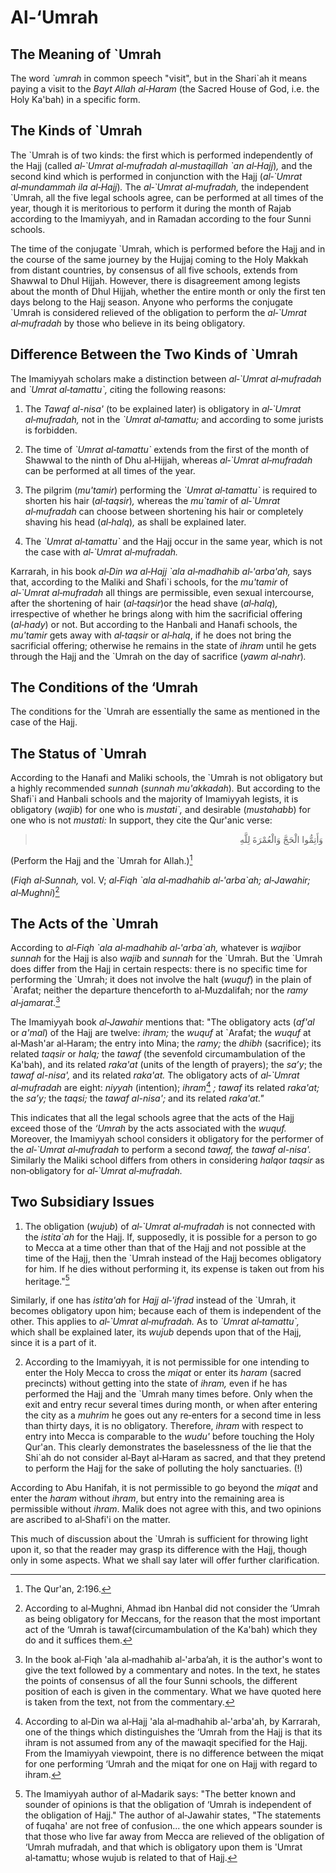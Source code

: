 Al‑‘Umrah
=========

The Meaning of \`Umrah
----------------------

The word *\`umrah* in common speech "visit", but in the Shari\`ah it
means paying a visit to the *Bayt Allah al‑Haram* (the Sacred House of
God, i.e. the Holy Ka'bah) in a specific form.

The Kinds of \`Umrah
--------------------

The \`Umrah is of two kinds: the first which is performed independently
of the Hajj (called *al‑\`Umrat al‑mufradah al‑mustaqillah \`an
al‑Hajj*)*,* and the second kind which is performed in conjunction with
the Hajj (*al‑\`Umrat al‑mundammah ila al‑Hajj*)*.* The *al‑\`Umrat
al‑mufradah,* the independent \`Umrah, all the five legal schools agree,
can be performed at all times of the year, though it is meritorious to
perform it during the month of Rajab according to the Imamiyyah, and in
Ramadan according to the four Sunni schools.

The time of the conjugate \`Umrah, which is performed before the Hajj
and in the course of the same journey by the Hujjaj coming to the Holy
Makkah from distant countries, by consensus of all five schools, extends
from Shawwal to Dhul Hijjah. However, there is disagreement among
legists about the month of Dhul Hijjah, whether the entire month or only
the first ten days belong to the Hajj season. Anyone who performs the
conjugate \`Umrah is considered relieved of the obligation to perform
the *al‑\`Umrat al‑mufradah* by those who believe in its being
obligatory.

Difference Between the Two Kinds of \`Umrah
-------------------------------------------

The Imamiyyah scholars make a distinction between *al‑\`Umrat
al‑mufradah* and *\`Umrat al‑tamattu\`, c*iting the following reasons:

1. The *Tawaf* *al-nisa'* (to be explained later) is obligatory in
*al‑\`Umrat al‑mufradah,* not in the *\`Umrat al‑tamattu;* and according
to some jurists is forbidden.

2. The time of *\`Umrat al‑tamattu\`* extends from the first of the
month of Shawwal to the ninth of Dhu al‑Hijjah, whereas *al‑\`Umrat
al‑mufradah* can be performed at all times of the year.

3. The pilgrim (*mu'tamir*) performing the *\`Umrat al‑tamattu\`* is
required to shorten his hair (*al‑taqsir*)*,* whereas the *mu\`tamir* of
*al‑\`Umrat al‑mufradah* can choose between shortening his hair or
completely shaving his head (*al‑halq*)*,* as shall be explained later.

4. The *\`Umrat al‑tamattu\`* and the Hajj occur in the same year, which
is not the case with *al‑\`Umrat al‑mufradah.*

Karrarah, in his book *al‑Din wa al‑Hajj \`ala al‑madhahib al‑'arba'ah,*
says that, according to the Maliki and Shafi\`i schools, for the
*mu'tamir* of *al‑\`Umrat al‑mufradah* all things are permissible, even
sexual intercourse, after the shortening of hair (*al‑taqsir*)or the
head shave (*al‑halq*)*,* irrespective of whether he brings along with
him the sacrificial offering (*al‑hady*) or not. But according to the
Hanbali and Hanafi schools, the *mu'tamir* gets away with *al‑taqsir* or
*al‑halq*, if he does not bring the sacrificial offering; otherwise he
remains in the state of *ihram* until he gets through the Hajj and the
\`Umrah on the day of sacrifice (*yawm al‑nahr*)*.*

The Conditions of the ‘Umrah
----------------------------

The conditions for the \`Umrah are essentially the same as mentioned in
the case of the Hajj.

The Status of \`Umrah
---------------------

According to the Hanafi and Maliki schools, the \`Umrah is not
obligatory but a highly recommended *sunnah* (*sunnah mu'akkadah*)*.*
But according to the Shafi\`i and Hanbali schools and the majority of
Imamiyyah legists, it is obligatory (*wajib*) for one who is
*mustati\`,* and desirable (*mustahabb*) for one who is not *mustati:*
In support, they cite the Qur'anic verse:

<blockquote dir="rtl">
  <p>
 وَأَتِمُّوا الْحَجَّ وَالْعُمْرَةَ لِلَّهِ
  </p>
</blockquote>

(Perform the Hajj and the \`Umrah for Allah.)[^1]

(*Fiqh al‑Sunnah,* vol. V; *al‑Fiqh \`ala al‑madhahib al‑'arba\`ah;
al‑Jawahir; al‑Mughni*)[^2]

The Acts of the \`Umrah
-----------------------

According to *al‑Fiqh \`ala al‑madhahib al‑'arba\`ah,* whatever is
*wajib*or *sunnah* for the Hajj is also *wajib* and *sunnah* for the
\`Umrah. But the \`Umrah does differ from the Hajj in certain respects:
there is no specific time for performing the \`Umrah; it does not
involve the halt (*wuquf*) in the plain of \`Arafat; neither the
departure thenceforth to al‑Muzdalifah; nor the *ramy al‑jamarat*.[^3]

The Imamiyyah book *al‑Jawahir* mentions that: "The obligatory acts
(*af'al* or *a'mal*) of the Hajj are twelve: *ihram;* the *wuquf* at
\`Arafat; the *wuquf* at al‑Mash'ar al‑Haram; the entry into Mina; the
*ramy;* the *dhibh* (sacrifice); its related *taqsir* or *halq;* the
*tawaf* (the sevenfold circumambulation of the Ka'bah), and its related
*raka'at* (units of the length of prayers); the *sa’y*; the *tawaf*
*al-nisa',* and its related *raka'at.* The obligatory acts of
*al‑\`Umrat al‑mufradah* are eight: *niyyah* (intention); *ihram*[^4]
*;* *tawaf* its related *raka'at;* the *sa’y;* the *taqsi;* the *tawaf*
*al-nisa';* and its related *raka'at."*

This indicates that all the legal schools agree that the acts of the
Hajj exceed those of the *‘Umrah* by the acts associated with the
*wuquf.* Moreover, the Imamiyyah school considers it obligatory for the
performer of the *al‑\`Umrat al‑mufradah* to perform a second *tawaf,*
the *tawaf* *al-nisa'.* Similarly the Maliki school differs from others
in considering *halq*or *taqsir* as non‑obligatory for *al‑\`Umrat
al‑mufradah.*

Two Subsidiary Issues
---------------------

1. The obligation (*wujub*) of *al‑\`Umrat al‑mufradah* is not connected
with the *istita\`ah* for the Hajj. If, supposedly, it is possible for a
person to go to Mecca at a time other than that of the Hajj and not
possible at the time of the Hajj, then the \`Umrah instead of the Hajj
becomes obligatory for him. If he dies without performing it, its
expense is taken out from his heritage."[^5]

Similarly, if one has *istita'ah* for *Hajj al‑'ifrad* instead of the
\`Umrah, it becomes obligatory upon him; because each of them is
independent of the other. This applies to *al‑\`Umrat al‑mufradah.* As
to *\`Umrat al‑tamattu\`,* which shall be explained later, its *wujub*
depends upon that of the Hajj, since it is a part of it.

2. According to the Imamiyyah, it is not permissible for one intending
to enter the Holy Mecca to cross the *miqat* or enter its *haram*
(sacred precincts) without getting into the state of *ihram,* even if he
has performed the Hajj and the \`Umrah many times before. Only when the
exit and entry recur several times during month, or when after entering
the city as a *muhrim* he goes out any re‑enters for a second time in
less than thirty days, it is no obligatory. Therefore, *ihram* with
respect to entry into Mecca is comparable to the *wudu'* before touching
the Holy Qur'an. This clearly demonstrates the baselessness of the lie
that the Shi\`ah do not consider al‑Bayt al‑Haram as sacred, and that
they pretend to perform the Hajj for the sake of polluting the holy
sanctuaries. (!)

According to Abu Hanifah, it is not permissible to go beyond the *miqat*
and enter the *haram* without *ihram*, but entry into the remaining area
is permissible without *ihram*. Malik does not agree with this, and two
opinions are ascribed to al‑Shafi'i on the matter.

This much of discussion about the \`Umrah is sufficient for throwing
light upon it, so that the reader may grasp its difference with the
Hajj, though only in some aspects. What we shall say later will offer
further clarification.

[^1]: The Qur'an, 2:196.

[^2]: According to al‑Mughni, Ahmad ibn Hanbal did not consider the
‘Umrah as being obligatory for Meccans, for the reason that the most
important act of the ‘Umrah is tawaf(circumambulation of the Ka'bah)
which they do and it suffices them.

[^3]: In the book al‑Fiqh 'ala al‑madhahib al‑'arba’ah, it is the
author's wont to give the text followed by a commentary and notes. In
the text, he states the points of consensus of all the four Sunni
schools, the different position of each is given in the commentary. What
we have quoted here is taken from the text, not from the commentary.

[^4]: According to al‑Din wa al‑Hajj 'ala al‑madhahib al‑'arba'ah, by
Karrarah, one of the things which distinguishes the ‘Umrah from the Hajj
is that its ihram is not assumed from any of the mawaqit specified for
the Hajj. From the Imamiyyah viewpoint, there is no difference between
the miqat for one performing ‘Umrah and the miqat for one on Hajj with
regard to ihram.

[^5]: The Imamiyyah author of al‑Madarik says: "The better known and
sounder of opinions is that the obligation of ‘Umrah is independent of
the obligation of Hajj." The author of al‑Jawahir states, "The
statements of fuqaha' are not free of confusion... the one which appears
sounder is that those who live far away from Mecca are relieved of the
obligation of ‘Umrah mufradah, and that which is obligatory upon them is
'Umrat al‑tamattu; whose wujub is related to that of Hajj.


